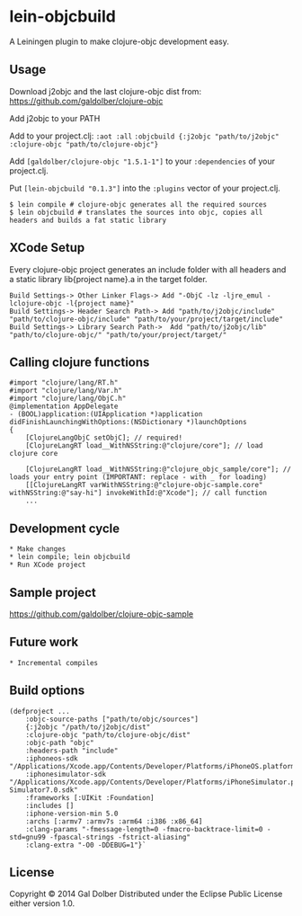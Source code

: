 # lein-objcbuild

A Leiningen plugin to make clojure-objc development easy.

## Usage

Download j2objc and the last clojure-objc dist from: https://github.com/galdolber/clojure-objc

Add j2objc to your PATH

Add to your project.clj:
    `:aot :all`
    `:objcbuild {:j2objc "path/to/j2objc" :clojure-objc "path/to/clojure-objc"}`

Add `[galdolber/clojure-objc "1.5.1-1"]` to your `:dependencies` of your project.clj.

Put `[lein-objcbuild "0.1.3"]` into the `:plugins` vector of your project.clj.

    $ lein compile # clojure-objc generates all the required sources
    $ lein objcbuild # translates the sources into objc, copies all headers and builds a fat static library

## XCode Setup

Every clojure-objc project generates an include folder with all headers and a static library lib{project name}.a in the target folder.

    Build Settings-> Other Linker Flags-> Add "-ObjC -lz -ljre_emul -lclojure-objc -l{project name}"
    Build Settings-> Header Search Path-> Add "path/to/j2objc/include" "path/to/clojure-objc/include" "path/to/your/project/target/include"
    Build Settings-> Library Search Path->  Add "path/to/j2objc/lib" "path/to/clojure-objc/" "path/to/your/project/target/"
    
## Calling clojure functions

    #import "clojure/lang/RT.h"
    #import "clojure/lang/Var.h"
    #import "clojure/lang/ObjC.h"
    @implementation AppDelegate
    - (BOOL)application:(UIApplication *)application didFinishLaunchingWithOptions:(NSDictionary *)launchOptions
    {
        [ClojureLangObjC setObjC]; // required!
        [ClojureLangRT load__WithNSString:@"clojure/core"]; // load clojure core
        
        [ClojureLangRT load__WithNSString:@"clojure_objc_sample/core"]; // loads your entry point (IMPORTANT: replace - with _ for loading)
        [[ClojureLangRT varWithNSString:@"clojure-objc-sample.core" withNSString:@"say-hi"] invokeWithId:@"Xcode"]; // call function
        ...

## Development cycle

    * Make changes
    * lein compile; lein objcbuild
    * Run XCode project
    
## Sample project

https://github.com/galdolber/clojure-objc-sample

## Future work

    * Incremental compiles

## Build options

    (defproject ...
        :objc-source-paths ["path/to/objc/sources"]
        {:j2objc "/path/to/j2objc/dist"
        :clojure-objc "path/to/clojure-objc/dist"
        :objc-path "objc"
        :headers-path "include"
        :iphoneos-sdk "/Applications/Xcode.app/Contents/Developer/Platforms/iPhoneOS.platform/Developer/SDKs/iPhoneOS7.0.sdk"
        :iphonesimulator-sdk "/Applications/Xcode.app/Contents/Developer/Platforms/iPhoneSimulator.platform/Developer/SDKs/iPhone Simulator7.0.sdk"
        :frameworks [:UIKit :Foundation]
        :includes []
        :iphone-version-min 5.0
        :archs [:armv7 :armv7s :arm64 :i386 :x86_64]
        :clang-params "-fmessage-length=0 -fmacro-backtrace-limit=0 -std=gnu99 -fpascal-strings -fstrict-aliasing"
        :clang-extra "-O0 -DDEBUG=1"}`

## License

Copyright © 2014 Gal Dolber
Distributed under the Eclipse Public License either version 1.0.
